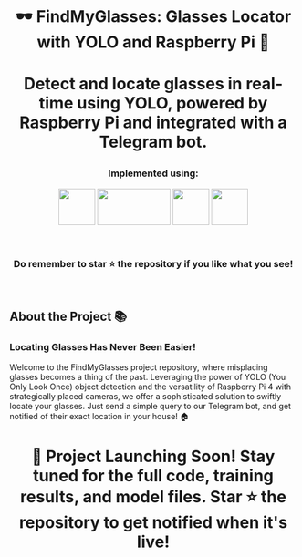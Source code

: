 #  <p align ="center" height="40px" width="40px"> 🕶️ FindMyGlasses: Glasses Locator with YOLO and Raspberry Pi 📸 </p>

#  <p align ="center" height="40px" width="40px"> Detect and locate glasses in real-time using YOLO, powered by Raspberry Pi and integrated with a Telegram bot. </p>


### <p align ="center"> Implemented using: </p>
<p align ="center">
<a href="https://www.python.org/" target="_blank" rel="noreferrer">   <img src="https://upload.wikimedia.org/wikipedia/commons/thumb/c/c3/Python-logo-notext.svg/800px-Python-logo-notext.svg.png" width="64" height="64" /></a>
<a href="https://docs.ultralytics.com/" target="_blank" rel="noreferrer">   <img src="https://ultralytics.com/static/brand/yolov8-r1-1.svg" width="128" height="64" /></a>  
<a href="https://opencv.org/" target="_blank" rel="noreferrer">   <img src="https://opencv.org/wp-content/uploads/2022/05/logo.png" width="64" height="64" /></a> 
<a href="https://web.telegram.org/k/" target="_blank" rel="noreferrer">   <img src="https://www.pngkit.com/png/detail/897-8972864_telegram-telegram-logo-png.png" width="64" height="64" /></a>
</p>

<br>

### <p align ="center"> Do remember to star ⭐ the repository if you like what you see!</p>

<br>

##     <p align = "left"> About the Project 📚 </p>
### Locating Glasses Has Never Been Easier!
Welcome to the FindMyGlasses project repository, where misplacing glasses becomes a thing of the past. Leveraging the power of YOLO (You Only Look Once) object detection and the versatility of Raspberry Pi 4 with strategically placed cameras, we offer a sophisticated solution to swiftly locate your glasses. Just send a simple query to our Telegram bot, and get notified of their exact location in your house! 🏠



# <p align ="center"> 🚀 Project Launching Soon! Stay tuned for the full code, training results, and model files. Star ⭐ the repository to get notified when it's live! </p>





